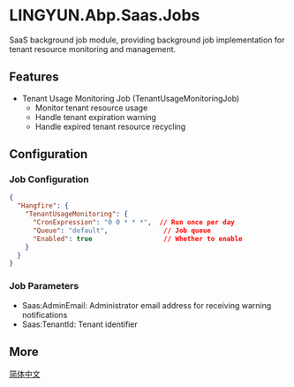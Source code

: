 # LINGYUN.Abp.Saas.Jobs

SaaS background job module, providing background job implementation for tenant resource monitoring and management.

## Features

* Tenant Usage Monitoring Job (TenantUsageMonitoringJob)
  * Monitor tenant resource usage
  * Handle tenant expiration warning
  * Handle expired tenant resource recycling

## Configuration

### Job Configuration

```json
{
  "Hangfire": {
    "TenantUsageMonitoring": {
      "CronExpression": "0 0 * * *",  // Run once per day
      "Queue": "default",              // Job queue
      "Enabled": true                  // Whether to enable
    }
  }
}
```

### Job Parameters

* Saas:AdminEmail: Administrator email address for receiving warning notifications
* Saas:TenantId: Tenant identifier

## More

[简体中文](README.md)
